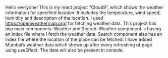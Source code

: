 Hello everyone! This is my react project “Cloud9”, which shows the weather information for specified location. 
It includes the temperature, wind speed, humidity and description of the location. 
I used https://openweathermap.org/ for fetching weather data. 
This project has two main components: Weather and Search. 
Weather component is having an index file where I fetch the weather data. 
Search component also has an index file where the location of the place can be fetched. 
I have added Mumbai’s weather data which shows up after every refreshing of page using useEffect. 
The data will also be present in console.
